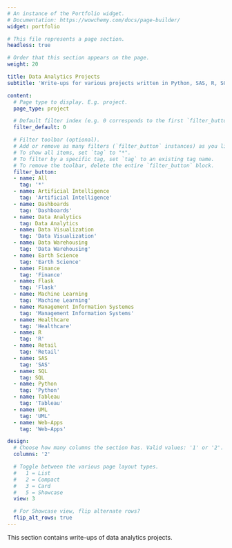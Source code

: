 ```yaml
---
# An instance of the Portfolio widget.
# Documentation: https://wowchemy.com/docs/page-builder/
widget: portfolio

# This file represents a page section.
headless: true

# Order that this section appears on the page.
weight: 20

title: Data Analytics Projects 
subtitle: 'Write-ups for various projects written in Python, SAS, R, SQL, etc.'

content:
  # Page type to display. E.g. project.
  page_type: project

  # Default filter index (e.g. 0 corresponds to the first `filter_button` instance below).
  filter_default: 0

  # Filter toolbar (optional).
  # Add or remove as many filters (`filter_button` instances) as you like.
  # To show all items, set `tag` to "*".
  # To filter by a specific tag, set `tag` to an existing tag name.
  # To remove the toolbar, delete the entire `filter_button` block.
  filter_button:
  - name: All
    tag: '*'
  - name: Artificial Intelligence
    tag: 'Artificial Intelligence'
  - name: Dashboards
    tag: 'Dashboards'
  - name: Data Analytics
    tag: Data Analytics
  - name: Data Visualization
    tag: 'Data Visualization'
  - name: Data Warehousing
    tag: 'Data Warehousing'
  - name: Earth Science
    tag: 'Earth Science'
  - name: Finance
    tag: 'Finance'
  - name: Flask
    tag: 'Flask'
  - name: Machine Learning
    tag: 'Machine Learning'
  - name: Management Information Systemes
    tag: 'Management Information Systems'
  - name: Healthcare
    tag: 'Healthcare'
  - name: R
    tag: 'R'
  - name: Retail
    tag: 'Retail'
  - name: SAS
    tag: 'SAS'
  - name: SQL
    tag: SQL 
  - name: Python
    tag: 'Python'
  - name: Tableau 
    tag: 'Tableau'
  - name: UML
    tag: 'UML'
  - name: Web-Apps
    tag: 'Web-Apps'

design:
  # Choose how many columns the section has. Valid values: '1' or '2'.
  columns: '2'

  # Toggle between the various page layout types.
  #   1 = List
  #   2 = Compact
  #   3 = Card
  #   5 = Showcase
  view: 3

  # For Showcase view, flip alternate rows?
  flip_alt_rows: true
---
```


This section contains write-ups of data analytics projects. 

